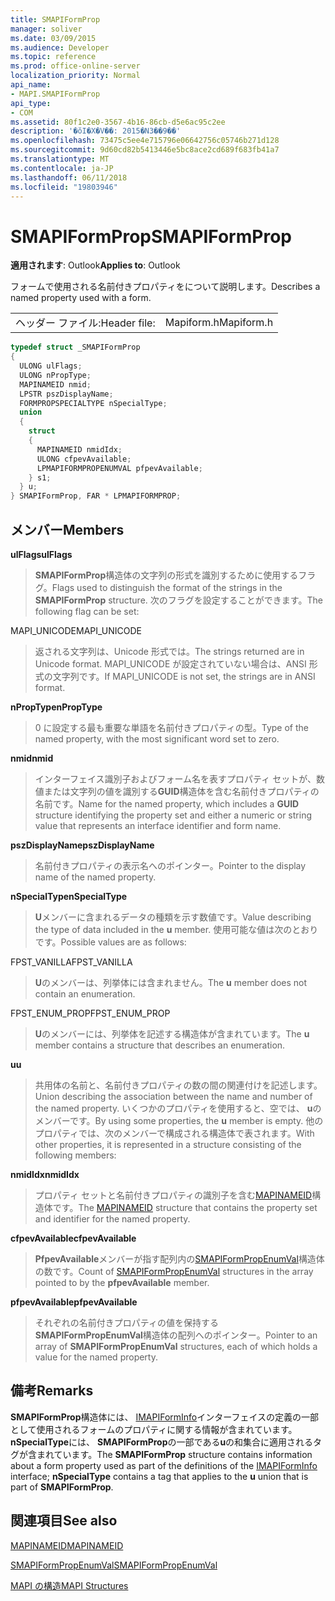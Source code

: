 ```yaml
---
title: SMAPIFormProp
manager: soliver
ms.date: 03/09/2015
ms.audience: Developer
ms.topic: reference
ms.prod: office-online-server
localization_priority: Normal
api_name:
- MAPI.SMAPIFormProp
api_type:
- COM
ms.assetid: 80f1c2e0-3567-4b16-86cb-d5e6ac95c2ee
description: '�ŏI�X�V��: 2015�N3��9��'
ms.openlocfilehash: 73475c5ee4e715796e06642756c05746b271d128
ms.sourcegitcommit: 9d60cd82b5413446e5bc8ace2cd689f683fb41a7
ms.translationtype: MT
ms.contentlocale: ja-JP
ms.lasthandoff: 06/11/2018
ms.locfileid: "19803946"
---
```

# <a name="smapiformprop"></a><span data-ttu-id="b20e1-103">SMAPIFormProp</span><span class="sxs-lookup"><span data-stu-id="b20e1-103">SMAPIFormProp</span></span>

  
  
<span data-ttu-id="b20e1-104">**適用されます**: Outlook</span><span class="sxs-lookup"><span data-stu-id="b20e1-104">**Applies to**: Outlook</span></span> 
  
<span data-ttu-id="b20e1-105">フォームで使用される名前付きプロパティをについて説明します。</span><span class="sxs-lookup"><span data-stu-id="b20e1-105">Describes a named property used with a form.</span></span> 
  
|||
|:-----|:-----|
|<span data-ttu-id="b20e1-106">ヘッダー ファイル:</span><span class="sxs-lookup"><span data-stu-id="b20e1-106">Header file:</span></span>  <br/> |<span data-ttu-id="b20e1-107">Mapiform.h</span><span class="sxs-lookup"><span data-stu-id="b20e1-107">Mapiform.h</span></span>  <br/> |
   
```cpp
typedef struct _SMAPIFormProp
{
  ULONG ulFlags;
  ULONG nPropType;
  MAPINAMEID nmid;
  LPSTR pszDisplayName;
  FORMPROPSPECIALTYPE nSpecialType;
  union
  {
    struct
    {
      MAPINAMEID nmidIdx;
      ULONG cfpevAvailable;
      LPMAPIFORMPROPENUMVAL pfpevAvailable;
    } s1;
  } u;
} SMAPIFormProp, FAR * LPMAPIFORMPROP;

```

## <a name="members"></a><span data-ttu-id="b20e1-108">メンバー</span><span class="sxs-lookup"><span data-stu-id="b20e1-108">Members</span></span>

 <span data-ttu-id="b20e1-109">**ulFlags**</span><span class="sxs-lookup"><span data-stu-id="b20e1-109">**ulFlags**</span></span>
  
> <span data-ttu-id="b20e1-110">**SMAPIFormProp**構造体の文字列の形式を識別するために使用するフラグ。</span><span class="sxs-lookup"><span data-stu-id="b20e1-110">Flags used to distinguish the format of the strings in the **SMAPIFormProp** structure.</span></span> <span data-ttu-id="b20e1-111">次のフラグを設定することができます。</span><span class="sxs-lookup"><span data-stu-id="b20e1-111">The following flag can be set:</span></span> 
    
<span data-ttu-id="b20e1-112">MAPI_UNICODE</span><span class="sxs-lookup"><span data-stu-id="b20e1-112">MAPI_UNICODE</span></span> 
  
> <span data-ttu-id="b20e1-113">返される文字列は、Unicode 形式では。</span><span class="sxs-lookup"><span data-stu-id="b20e1-113">The strings returned are in Unicode format.</span></span> <span data-ttu-id="b20e1-114">MAPI_UNICODE が設定されていない場合は、ANSI 形式の文字列です。</span><span class="sxs-lookup"><span data-stu-id="b20e1-114">If MAPI_UNICODE is not set, the strings are in ANSI format.</span></span>
    
 <span data-ttu-id="b20e1-115">**nPropType**</span><span class="sxs-lookup"><span data-stu-id="b20e1-115">**nPropType**</span></span>
  
> <span data-ttu-id="b20e1-116">0 に設定する最も重要な単語を名前付きプロパティの型。</span><span class="sxs-lookup"><span data-stu-id="b20e1-116">Type of the named property, with the most significant word set to zero.</span></span> 
    
 <span data-ttu-id="b20e1-117">**nmid**</span><span class="sxs-lookup"><span data-stu-id="b20e1-117">**nmid**</span></span>
  
> <span data-ttu-id="b20e1-118">インターフェイス識別子およびフォーム名を表すプロパティ セットが、数値または文字列の値を識別する**GUID**構造体を含む名前付きプロパティの名前です。</span><span class="sxs-lookup"><span data-stu-id="b20e1-118">Name for the named property, which includes a **GUID** structure identifying the property set and either a numeric or string value that represents an interface identifier and form name.</span></span> 
    
 <span data-ttu-id="b20e1-119">**pszDisplayName**</span><span class="sxs-lookup"><span data-stu-id="b20e1-119">**pszDisplayName**</span></span>
  
> <span data-ttu-id="b20e1-120">名前付きプロパティの表示名へのポインター。</span><span class="sxs-lookup"><span data-stu-id="b20e1-120">Pointer to the display name of the named property.</span></span>
    
 <span data-ttu-id="b20e1-121">**nSpecialType**</span><span class="sxs-lookup"><span data-stu-id="b20e1-121">**nSpecialType**</span></span>
  
> <span data-ttu-id="b20e1-122">**U**メンバーに含まれるデータの種類を示す数値です。</span><span class="sxs-lookup"><span data-stu-id="b20e1-122">Value describing the type of data included in the **u** member.</span></span> <span data-ttu-id="b20e1-123">使用可能な値は次のとおりです。</span><span class="sxs-lookup"><span data-stu-id="b20e1-123">Possible values are as follows:</span></span> 
    
<span data-ttu-id="b20e1-124">FPST_VANILLA</span><span class="sxs-lookup"><span data-stu-id="b20e1-124">FPST_VANILLA</span></span> 
  
> <span data-ttu-id="b20e1-125">**U**のメンバーは、列挙体には含まれません。</span><span class="sxs-lookup"><span data-stu-id="b20e1-125">The **u** member does not contain an enumeration.</span></span> 
    
<span data-ttu-id="b20e1-126">FPST_ENUM_PROP</span><span class="sxs-lookup"><span data-stu-id="b20e1-126">FPST_ENUM_PROP</span></span> 
  
> <span data-ttu-id="b20e1-127">**U**のメンバーには、列挙体を記述する構造体が含まれています。</span><span class="sxs-lookup"><span data-stu-id="b20e1-127">The **u** member contains a structure that describes an enumeration.</span></span> 
    
 <span data-ttu-id="b20e1-128">**u**</span><span class="sxs-lookup"><span data-stu-id="b20e1-128">**u**</span></span>
  
> <span data-ttu-id="b20e1-129">共用体の名前と、名前付きプロパティの数の間の関連付けを記述します。</span><span class="sxs-lookup"><span data-stu-id="b20e1-129">Union describing the association between the name and number of the named property.</span></span> <span data-ttu-id="b20e1-130">いくつかのプロパティを使用すると、空では、 **u**のメンバーです。</span><span class="sxs-lookup"><span data-stu-id="b20e1-130">By using some properties, the **u** member is empty.</span></span> <span data-ttu-id="b20e1-131">他のプロパティでは、次のメンバーで構成される構造体で表されます。</span><span class="sxs-lookup"><span data-stu-id="b20e1-131">With other properties, it is represented in a structure consisting of the following members:</span></span> 
    
 <span data-ttu-id="b20e1-132">**nmidIdx**</span><span class="sxs-lookup"><span data-stu-id="b20e1-132">**nmidIdx**</span></span>
  
> <span data-ttu-id="b20e1-133">プロパティ セットと名前付きプロパティの識別子を含む[MAPINAMEID](mapinameid.md)構造体です。</span><span class="sxs-lookup"><span data-stu-id="b20e1-133">The [MAPINAMEID](mapinameid.md) structure that contains the property set and identifier for the named property.</span></span> 
    
 <span data-ttu-id="b20e1-134">**cfpevAvailable**</span><span class="sxs-lookup"><span data-stu-id="b20e1-134">**cfpevAvailable**</span></span>
  
> <span data-ttu-id="b20e1-135">**PfpevAvailable**メンバーが指す配列内の[SMAPIFormPropEnumVal](smapiformpropenumval.md)構造体の数です。</span><span class="sxs-lookup"><span data-stu-id="b20e1-135">Count of [SMAPIFormPropEnumVal](smapiformpropenumval.md) structures in the array pointed to by the **pfpevAvailable** member.</span></span> 
    
 <span data-ttu-id="b20e1-136">**pfpevAvailable**</span><span class="sxs-lookup"><span data-stu-id="b20e1-136">**pfpevAvailable**</span></span>
  
> <span data-ttu-id="b20e1-137">それぞれの名前付きプロパティの値を保持する**SMAPIFormPropEnumVal**構造体の配列へのポインター。</span><span class="sxs-lookup"><span data-stu-id="b20e1-137">Pointer to an array of **SMAPIFormPropEnumVal** structures, each of which holds a value for the named property.</span></span> 
    
## <a name="remarks"></a><span data-ttu-id="b20e1-138">備考</span><span class="sxs-lookup"><span data-stu-id="b20e1-138">Remarks</span></span>

<span data-ttu-id="b20e1-139">**SMAPIFormProp**構造体には、 [IMAPIFormInfo](imapiforminfoimapiprop.md)インターフェイスの定義の一部として使用されるフォームのプロパティに関する情報が含まれています。**nSpecialType**には、 **SMAPIFormProp**の一部である**u**の和集合に適用されるタグが含まれています。</span><span class="sxs-lookup"><span data-stu-id="b20e1-139">The **SMAPIFormProp** structure contains information about a form property used as part of the definitions of the [IMAPIFormInfo](imapiforminfoimapiprop.md) interface; **nSpecialType** contains a tag that applies to the **u** union that is part of **SMAPIFormProp**.</span></span>
  
## <a name="see-also"></a><span data-ttu-id="b20e1-140">関連項目</span><span class="sxs-lookup"><span data-stu-id="b20e1-140">See also</span></span>



[<span data-ttu-id="b20e1-141">MAPINAMEID</span><span class="sxs-lookup"><span data-stu-id="b20e1-141">MAPINAMEID</span></span>](mapinameid.md)
  
[<span data-ttu-id="b20e1-142">SMAPIFormPropEnumVal</span><span class="sxs-lookup"><span data-stu-id="b20e1-142">SMAPIFormPropEnumVal</span></span>](smapiformpropenumval.md)


[<span data-ttu-id="b20e1-143">MAPI の構造</span><span class="sxs-lookup"><span data-stu-id="b20e1-143">MAPI Structures</span></span>](mapi-structures.md)

